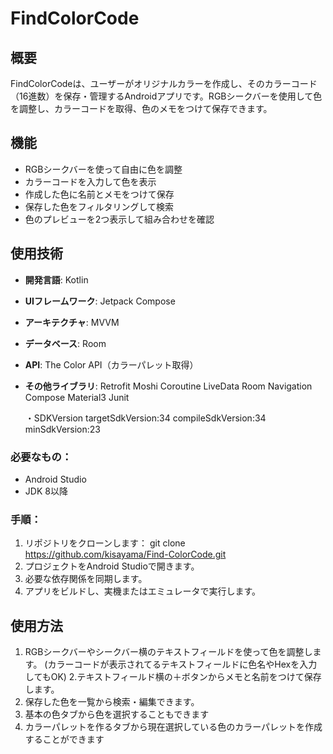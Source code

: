 # FindColorCode 
## 概要
FindColorCodeは、ユーザーがオリジナルカラーを作成し、そのカラーコード（16進数）を保存・管理するAndroidアプリです。RGBシークバーを使用して色を調整し、カラーコードを取得、色のメモをつけて保存できます。

## 機能
- RGBシークバーを使って自由に色を調整
- カラーコードを入力して色を表示
- 作成した色に名前とメモをつけて保存
- 保存した色をフィルタリングして検索
- 色のプレビューを2つ表示して組み合わせを確認

## 使用技術
- **開発言語**: Kotlin
- **UIフレームワーク**: Jetpack Compose
- **アーキテクチャ**: MVVM
- **データベース**: Room
- **API**: The Color API（カラーパレット取得）
- **その他ライブラリ**:
  Retrofit
  Moshi
  Coroutine
  LiveData
  Room
  Navigation Compose
  Material3
  Junit

  ・SDKVersion
  targetSdkVersion:34
  compileSdkVersion:34
  minSdkVersion:23

### 必要なもの：
- Android Studio
- JDK 8以降

### 手順：
1. リポジトリをクローンします：
    git clone <https://github.com/kisayama/Find-ColorCode.git>
2. プロジェクトをAndroid Studioで開きます。
3. 必要な依存関係を同期します。
4. アプリをビルドし、実機またはエミュレータで実行します。

## 使用方法

1. RGBシークバーやシークバー横のテキストフィールドを使って色を調整します。
   (カラーコードが表示されてるテキストフィールドに色名やHexを入力してもOK)
2.テキストフィールド横の＋ボタンからメモと名前をつけて保存します。
4. 保存した色を一覧から検索・編集できます。
5. 基本の色タブから色を選択することもできます
6. カラーパレットを作るタブから現在選択している色のカラーパレットを作成することができます

